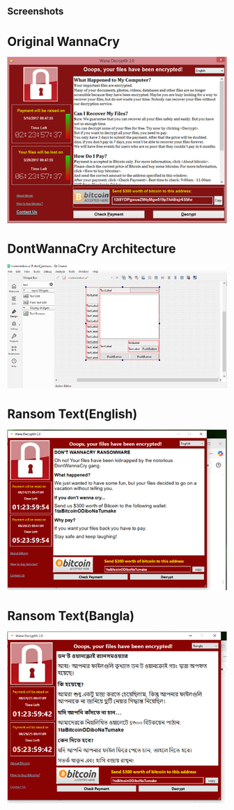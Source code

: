 ## Screenshots

# Original WannaCry
![Capture](Screenshots/original_wannacry.png)

# DontWannaCry Architecture
![Capture2](Screenshots/arch.png)

# Ransom Text(English)
![Capture](Screenshots/eng_ransom.png)

# Ransom Text(Bangla)
![Capture2](Screenshots/bng_ransom.png)